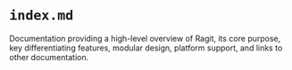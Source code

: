 # `index.md`

Documentation providing a high-level overview of Ragit, its core purpose, key differentiating features, modular design, platform support, and links to other documentation.
